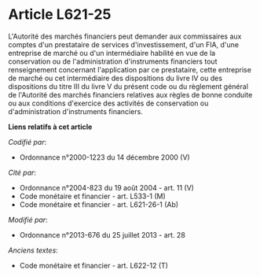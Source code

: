 # Article L621-25

L'Autorité des marchés financiers peut demander aux commissaires aux comptes d'un prestataire de services d'investissement,
d'un FIA, d'une entreprise de marché ou d'un intermédiaire habilité en vue de la conservation ou de l'administration
d'instruments financiers tout renseignement concernant l'application par ce prestataire, cette entreprise de marché ou cet
intermédiaire des dispositions du livre IV ou des dispositions du titre III du livre V du présent code ou du règlement
général de l'Autorité des marchés financiers relatives aux règles de bonne conduite ou aux conditions d'exercice des
activités de conservation ou d'administration d'instruments financiers.

**Liens relatifs à cet article**

_Codifié par_:

  - Ordonnance n°2000-1223 du 14 décembre 2000 (V)

_Cité par_:

  - Ordonnance n°2004-823 du 19 août 2004 - art. 11 (V)
  - Code monétaire et financier - art. L533-1 (M)
  - Code monétaire et financier - art. L621-26-1 (Ab)

_Modifié par_:

  - Ordonnance n°2013-676 du 25 juillet 2013 - art. 28

_Anciens textes_:

  - Code monétaire et financier - art. L622-12 (T)
